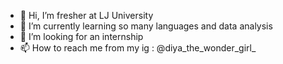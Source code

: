 - 👋 Hi, I’m fresher at LJ University
- 🌱 I’m currently learning so many languages and data analysis
- 💞️ I’m looking for an internship
- 📫 How to reach me from my ig : @diya_the_wonder_girl_

<!---
diya223/diya223 is a ✨ special ✨ repository because its `README.md` (this file) appears on your GitHub profile.
You can click the Preview link to take a look at your changes.
--->
